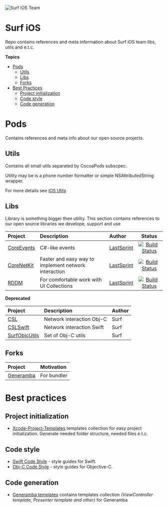 
![Surf iOS Team](https://raw.githubusercontent.com/surfstudio/iOS_Dev/master/img/surf_logo.png)
# Surf iOS
Repo contains references and meta information about Surf iOS team libs, utils and e.t.c. 

**Topics**

- [Pods](#pods)
  - [Utils](#utils)
  - [Libs](#libs)
  - [Forks](#forks)
- [Best Practices](#best-practices)
  - [Project initialization](#project-initialization)
  - [Code style](#code-style)
  - [Code generation](#code-generation)
# Pods

Contains references and meta info about our open source projects.
## Utils

Contains all small utils separated by CocoaPods subscpec.

Utility may be is a phone number formatter or simple NSAttributedString wrapper.

For more details see [iOS Utils](https://github.com/surfstudio/iOS-Utils)
## Libs
Library is something bigger then utility. This section contains references to our open source libraries we develope, support and use

| Project | Description | Author | Status |
| :--- | :--- | :--- | :---: |
| [CoreEvents](https://github.com/surfstudio/CoreEvents) | C#-like events | [LastSprint](https://github.com/LastSprint) | [![Build Status](https://travis-ci.org/surfstudio/CoreNetKit.svg?branch=master)](https://travis-ci.org/surfstudio/CoreEvents)
| [CoreNetKit](https://github.com/surfstudio/CoreNetKit) | Faster and easy way to implement network interaction | [LastSprint](https://github.com/LastSprint) | [![Build Status](https://travis-ci.org/surfstudio/CoreNetKit.svg?branch=master)](https://travis-ci.org/surfstudio/CoreNetKit)
| [RDDM](https://github.com/surfstudio/ReactiveDataDisplayManager) | For comfortable work with UI Collections | [LastSprint](https://github.com/LastSprint) | [![Build Status](https://travis-ci.org/surfstudio/ReactiveDataDisplayManager.svg?branch=master&style=flat)](https://travis-ci.org/surfstudio/ReactiveDataDisplayManager)


**Deprecated**

| Project | Description | Author |
| :--- | :--- | :--- |
| [CSL](https://bitbucket.org/surfstudio/cslswift/src/master/) | Network interaction Obj-C | Surf
| [CSLSwift](https://bitbucket.org/surfstudio/cacheableservicelayer/src) | Network interaction Swift | Surf 
| [SurfObjcUtils](https://bitbucket.org/surfstudio/surfobjcutils/src/master/) | Set of Obj-C utils | Surf 

## Forks
| Project | Motivation |
| :--- | :---- |
| [Generamba](github.com/surfstudio/Generamba) | For bundler
# Best practices
## Project initialization
- [Xcode-Project-Templates](https://github.com/surfstudio/Xcode-Project-Templates) templates collection for easy project initialization. Generate needed folder structure, needed files e.t.c.
## Code style
- [Swift Code Style](https://github.com/surfstudio/SwiftCodestyle) - style guides for Swift.
- [Obj-C Code Style](https://github.com/surfstudio/objective-c-style-guide) - style guides for Objective-C.
## Code generation
- [Generamba templates](https://github.com/surfstudio/generamba-templates) contains templates collection _(ViewController template, Presenter template and other)_ for Generamba

